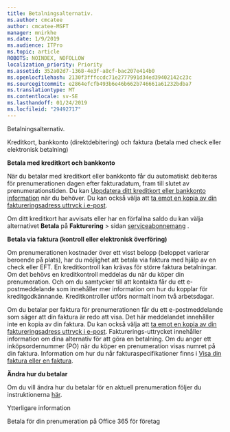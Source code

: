 ```yaml
---
title: Betalningsalternativ.
ms.author: cmcatee
author: cmcatee-MSFT
manager: mnirkhe
ms.date: 1/9/2019
ms.audience: ITPro
ms.topic: article
ROBOTS: NOINDEX, NOFOLLOW
localization_priority: Priority
ms.assetid: 352a02d7-1368-4e3f-a8cf-bac207e414b0
ms.openlocfilehash: 2130f3fffccdc71e2777991d34ed39402142c23c
ms.sourcegitcommit: e2864efcfb493b6e46b662b746661a61232bdba7
ms.translationtype: MT
ms.contentlocale: sv-SE
ms.lasthandoff: 01/24/2019
ms.locfileid: "29492717"
---
```

 Betalningsalternativ.
  
Kreditkort, bankkonto (direktdebitering) och faktura (betala med check eller elektronisk betalning)
  
 **Betala med kreditkort och bankkonto**
  
När du betalar med kreditkort eller bankkonto får du automatiskt debiteras för prenumerationen dagen efter fakturadatum, fram till slutet av prenumerationstiden. Du kan [Uppdatera ditt kreditkort eller bankkonto information](https://docs.microsoft.com/en-us/office365/admin/subscriptions-and-billing/add-update-or-remove-credit-card-or-bank-account?view=o365-worldwide) när du behöver. Du kan också välja att [ta emot en kopia av din faktureringsadress uttryck i e-post](https://docs.microsoft.com/en-us/office365/admin/subscriptions-and-billing/pay-for-your-subscription?view=o365-worldwide#receive-a-copy-of-your-billing-statement-in-email).
  
Om ditt kreditkort har avvisats eller har en förfallna saldo du kan välja alternativet **Betala** på **Fakturering** \> sidan [serviceabonnemang](https://portal.office.com/adminportal/home#/subscriptions) . 
  
 **Betala via faktura (kontroll eller elektronisk överföring)**
  
Om prenumerationen kostnader över ett visst belopp (beloppet varierar beroende på plats), har du möjlighet att betala via faktura med hjälp av en check eller EFT. En kreditkontroll kan krävas för större faktura betalningar. Om det behövs en kreditkontroll meddelas du när du köper din prenumeration. Och om du samtycker till att kontakta får du ett e-postmeddelande som innehåller mer information om hur du kopplar för kreditgodkännande. Kreditkontroller utförs normalt inom två arbetsdagar.
  
Om du betalar per faktura för prenumerationen får du ett e-postmeddelande som säger att din faktura är redo att visa. Det här meddelandet innehåller inte en kopia av din faktura. Du kan också välja att [ta emot en kopia av din faktureringsadress uttryck i e-post](https://docs.microsoft.com/en-us/office365/admin/subscriptions-and-billing/pay-for-your-subscription?view=o365-worldwide#receive-a-copy-of-your-billing-statement-in-email). Fakturerings-uttrycket innehåller information om dina alternativ för att göra en betalning. Om du anger ett inköpsordernummer (PO) när du köper en prenumeration visas numret på din faktura. Information om hur du når fakturaspecifikationer finns i [Visa din faktura eller en faktura](https://docs.microsoft.com/en-us/office365/admin/subscriptions-and-billing/view-your-bill-or-invoice?view=o365-worldwide).
  
 **Ändra hur du betalar**
  
Om du vill ändra hur du betalar för en aktuell prenumeration följer du instruktionerna [här](https://docs.microsoft.com/en-us/office365/admin/subscriptions-and-billing/change-payment-method?view=o365-worldwide).
  
 Ytterligare information
  
Betala för din prenumeration på Office 365 för företag
  

